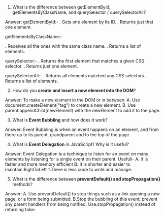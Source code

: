 1. What is the difference between getElementById, getElementsByClassName, and querySelector / querySelectorAll?

Answer: getElementById:-
. Gets one element by its ID.
. Returns just that one element.

getElementsByClassName:-

. Receives all the ones with the same class name.
. Returns a list of elements.

querySelector:-
. Returns the first element that matches a given CSS selector.
. Returns just one element.

querySelectorAll:-
. Returns all elements matched any CSS selectors.
. Returns a list of elements.


2. How do you **create and insert a new element into the DOM**?

Answer: To make a new element in the DOM or in between:
A. Use document.createElement("tag") to create a new element.
B. Use parent.appendChild(newElement) with the newElement to add it to the page.


3. What is **Event Bubbling** and how does it work?

Answer: Event Bubbling is when an event happens on an element, and from there up to its parent, grandparent and to the top of the page.


4. What is **Event Delegation** in JavaScript? Why is it useful?

Answer: Event Delegation is a technique to listen for an event on many elements by listening for a single event on their parent.
Usefull-
A. It is faster and more memory efficient
B. It is shorter and easier to maintain.RightToLeft 1.There is less code to write and manage.


5. What is the difference between **preventDefault() and stopPropagation()** methods?

Answer:
A. Use preventDefault() to stop things such as a link opening a new page, or a form being submitted.
B.Stop the bubbling of this event; prevent any parent handlers from being notified. Use.stopPropagation() instead of returning false.